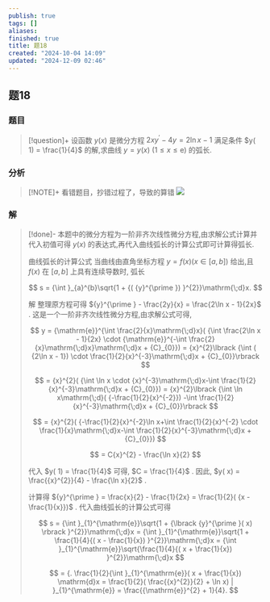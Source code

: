 ```yaml
---
publish: true
tags: []
aliases: 
finished: true
title: 题18
created: "2024-10-04 14:09"
updated: "2024-12-09 02:46"
---
```

## 题18
### 题目
> [!question]+
> 设函数 $y( x)$ 是微分方程 ${2x}{y}^{\prime } - {4y} = 2\ln x - 1$ 满足条件 $y( 1) = \frac{1}{4}$ 的解,求曲线 $y = y( x)$ $( {1 \leq x \leq \mathrm{e}})$ 的弧长.
### 分析
> [!NOTE]+
> 看错题目，抄错过程了，导致的算错
> ![](https://img.hwenyi.tech/202412090033937.webp)
### 解
> [!done]-
> 本题中的微分方程为一阶非齐次线性微分方程,由求解公式计算并代入初值可得 $y( x)$ 的表达式,再代入曲线弧长的计算公式即可计算得弧长.
> 
> 曲线弧长的计算公式 当曲线由直角坐标方程 $y = f( x) ( {x \in \lbrack {a, b}\rbrack })$ 给出,且 $f( x)$ 在 $\lbrack {a, b}\rbrack$ 上具有连续导数时, 弧长
> 
> $$
> s = {\int }_{a}^{b}\sqrt{1 + {( {y}^{\prime }) }^{2}}\mathrm{\;d}x.
> $$
> 
> 解 整理原方程可得 ${y}^{\prime } - \frac{2y}{x} = \frac{2\ln x - 1}{2x}$ . 这是一个一阶非齐次线性微分方程,由求解公式可得,
> 
> $$
> y = {\mathrm{e}}^{\int \frac{2}{x}\mathrm{\;d}x}( {\int \frac{2\ln x - 1}{2x} \cdot {\mathrm{e}}^{-\int \frac{2}{x}\mathrm{\;d}x}\mathrm{\;d}x + {C}_{0}}) = {x}^{2}\lbrack {\int ( {2\ln x - 1}) \cdot \frac{1}{2}{x}^{-3}\mathrm{\;d}x + {C}_{0}}\rbrack
> $$
> 
> $$
> = {x}^{2}( {\int \ln x \cdot {x}^{-3}\mathrm{\;d}x-\int \frac{1}{2}{x}^{-3}\mathrm{\;d}x + {C}_{0}}) = {x}^{2}\lbrack {\int \ln x\mathrm{\;d}( {-\frac{1}{2}{x}^{-2}}) -\int \frac{1}{2}{x}^{-3}\mathrm{\;d}x + {C}_{0}}\rbrack
> $$
> 
> $$
> = {x}^{2}( {-\frac{1}{2}{x}^{-2}\ln x+\int \frac{1}{2}{x}^{-2} \cdot \frac{1}{x}\mathrm{\;d}x-\int \frac{1}{2}{x}^{-3}\mathrm{\;d}x + {C}_{0}})
> $$
> 
> $$
> = C{x}^{2} - \frac{\ln x}{2}
> $$
> 
> 代入 $y( 1) = \frac{1}{4}$ 可得, $C = \frac{1}{4}$ . 因此, $y( x) = \frac{{x}^{2}}{4} - \frac{\ln x}{2}$ .
> 
> 计算得 ${y}^{\prime } = \frac{x}{2} - \frac{1}{2x} = \frac{1}{2}( {x - \frac{1}{x}})$ . 代入曲线弧长的计算公式可得
> 
> $$
> s = {\int }_{1}^{\mathrm{e}}\sqrt{1 + {\lbrack {y}^{\prime }( x) \rbrack }^{2}}\mathrm{\;d}x = {\int }_{1}^{\mathrm{e}}\sqrt{1 + \frac{1}{4}{( x - \frac{1}{x}) }^{2}}\mathrm{\;d}x = {\int }_{1}^{\mathrm{e}}\sqrt{\frac{1}{4}{( x + \frac{1}{x}) }^{2}}\mathrm{\;d}x
> $$
> 
> $$
> = {. \frac{1}{2}{\int }_{1}^{\mathrm{e}}( x + \frac{1}{x}) \mathrm{d}x = \frac{1}{2}( \frac{{x}^{2}}{2} + \ln x) | }_{1}^{\mathrm{e}} = \frac{{\mathrm{e}}^{2} + 1}{4}.
> $$